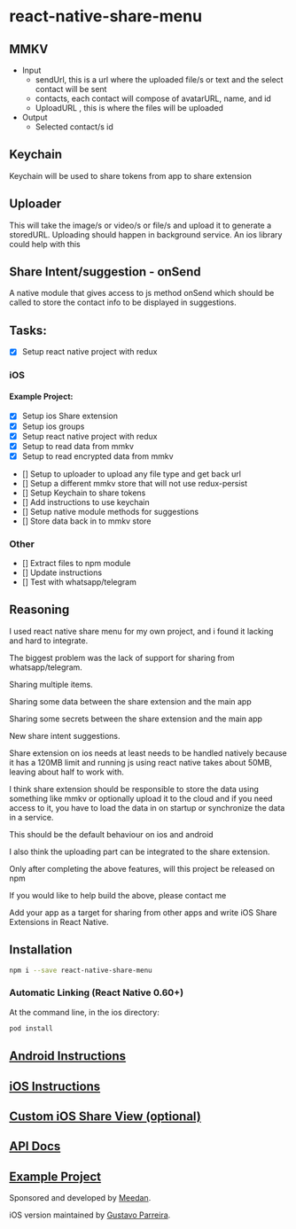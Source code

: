 # react-native-share-menu

## MMKV

- Input
  - sendUrl, this is a url where the uploaded file/s or text and the select contact will be sent
  - contacts, each contact will compose of avatarURL, name, and id
  - UploadURL , this is where the files will be uploaded
- Output
  - Selected contact/s id

## Keychain

Keychain will be used to share tokens from app to share extension

## Uploader

This will take the image/s or video/s or file/s and upload it to generate a storedURL.
Uploading should happen in background service. An ios library could help with this

## Share Intent/suggestion - onSend

A native module that gives access to js method onSend which should be called to store the contact info to be displayed in suggestions.

## Tasks:

- [x] Setup react native project with redux

### iOS

#### Example Project:

- [x] Setup ios Share extension
- [x] Setup ios groups
- [x] Setup react native project with redux
- [x] Setup to read data from mmkv
- [x] Setup to read encrypted data from mmkv
- [] Setup to uploader to upload any file type and get back url
- [] Setup a different mmkv store that will not use redux-persist
- [] Setup Keychain to share tokens
- [] Add instructions to use keychain
- [] Setup native module methods for suggestions
- [] Store data back in to mmkv store

### Other

- [] Extract files to npm module
- [] Update instructions
- [] Test with whatsapp/telegram

## Reasoning

I used react native share menu for my own project, and i found it lacking and hard to integrate.

The biggest problem was the lack of support for sharing from whatsapp/telegram.

Sharing multiple items.

Sharing some data between the share extension and the main app

Sharing some secrets between the share extension and the main app

New share intent suggestions.

Share extension on ios needs at least needs to be handled natively because it has a 120MB limit and running js using react native
takes about 50MB, leaving about half to work with.

I think share extension should be responsible to store the data using something like mmkv or optionally upload it to the cloud
and if you need access to it, you have to load the data in on startup or synchronize the data in a service.

This should be the default behaviour on ios and android

I also think the uploading part can be integrated to the share extension.

Only after completing the above features, will this project be released on npm

If you would like to help build the above, please contact me

Add your app as a target for sharing from other apps and write iOS Share Extensions in React Native.

## Installation

```bash
npm i --save react-native-share-menu
```

### Automatic Linking (React Native 0.60+)

At the command line, in the ios directory:

```bash
pod install
```

## [Android Instructions](ANDROID_INSTRUCTIONS.md)

## [iOS Instructions](IOS_INSTRUCTIONS.md)

## [Custom iOS Share View (optional)](SHARE_EXTENSION_VIEW.md)

## [API Docs](API_DOCS.md)

## [Example Project](example/)

Sponsored and developed by [Meedan](http://meedan.com).

iOS version maintained by [Gustavo Parreira](https://github.com/Gustash).
